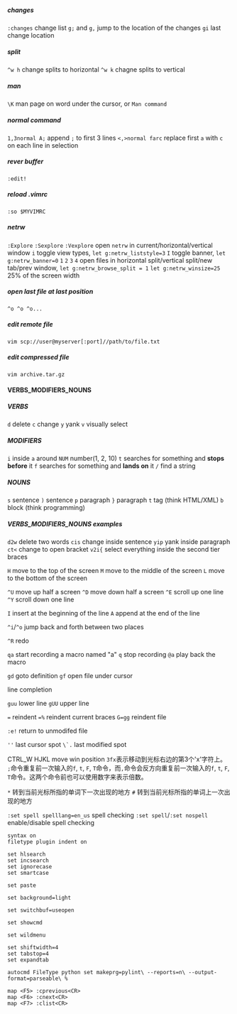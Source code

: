 ##### changes
`:changes` change list
`g;` and `g,` jump to the location of the changes
`gi` last change location

##### split
`^w h` change splits to horizontal
`^w k` chagne splits to vertical

##### man
`\K` man page on word under the cursor, or `Man command`

##### normal command
`1,3normal A;` append `;` to first 3 lines
`<,>normal farc` replace first `a` with `c` on each line in selection

##### rever buffer
`:edit!`

##### reload .vimrc
`:so $MYVIMRC`

##### netrw
`:Explore` `:Sexplore` `:Vexplore` open `netrw` in current/horizontal/vertical window
`i` toggle view types, `let g:netrw_liststyle=3`
`I` toggle banner, `let g:netrw_banner=0`
`1` `2` `3` `4` open files in horizontal split/vertical split/new tab/prev window, `let g:netrw_browse_split = 1`
`let g:netrw_winsize=25` 25% of the screen width

##### open last file at last position
`^o ^o ^o...`

##### edit remote file
`vim scp://user@myserver[:port]//path/to/file.txt`

##### edit compressed file
`vim archive.tar.gz`

#### VERBS_MODIFIERS_NOUNS

##### VERBS
`d` delete
`c` change
`y` yank
`v` visually select

##### MODIFIERS
`i` inside
`a` around
`NUM` number(1, 2, 10)
`t` searches for something and **stops before** it
`f` searches for something and **lands on** it
`/` find a string

##### NOUNS
`s` sentence
`)` sentence
`p` paragraph
`}` paragraph
`t` tag (think HTML/XML)
`b` block (think programming)

##### VERBS_MODIFIERS_NOUNS examples
`d2w` delete two words
`cis` change inside sentence
`yip` yank inside paragraph
`ct<` change to open bracket
`v2i{` select everything inside the second tier braces

`H` move to the top of the screen
`M` move to the middle of the screen
`L` move to the bottom of the screen

`^U` move up half a screen
`^D` move down half a screen
`^E` scroll up one line
`^Y` scroll down one line

`I` insert at the beginning of the line
`A` append at the end of the line

`^i`/`^o` jump back and forth between two places

`^R` redo

`qa` start recording a macro named "a"
`q` stop recording
`@a` play back the macro

`gd` goto definition
`gf` open file under cursor

<C-X><C-L> line completion

`guu` lower line
`gUU` upper line

`=` reindent
`=%` reindent current braces
`G=gg` reindent file

`:e!` return to unmodifed file

`''` last cursor spot
``\`.`` last modified spot

CTRL_W HJKL move win position
`3fx`表示移动到光标右边的第3个'x'字符上。
`;`命令重复前一次输入的`f`, `t`, `F`, `T`命令，而`,`命令会反方向重复前一次输入的`f`, `t`, `F`, `T`命令。这两个命令前也可以使用数字来表示倍数。

`*`    转到当前光标所指的单词下一次出现的地方
`#`    转到当前光标所指的单词上一次出现的地方

`:set spell spelllang=en_us` spell checking
`:set spell`/`:set nospell` enable/disable spell checking

```
syntax on
filetype plugin indent on

set hlsearch
set incsearch
set ignorecase
set smartcase

set paste

set background=light

set switchbuf=useopen

set showcmd

set wildmenu

set shiftwidth=4
set tabstop=4
set expandtab

autocmd FileType python set makeprg=pylint\ --reports=n\ --output-format=parseable\ %

map <F5> :cprevious<CR>
map <F6> :cnext<CR>
map <F7> :clist<CR>
```
